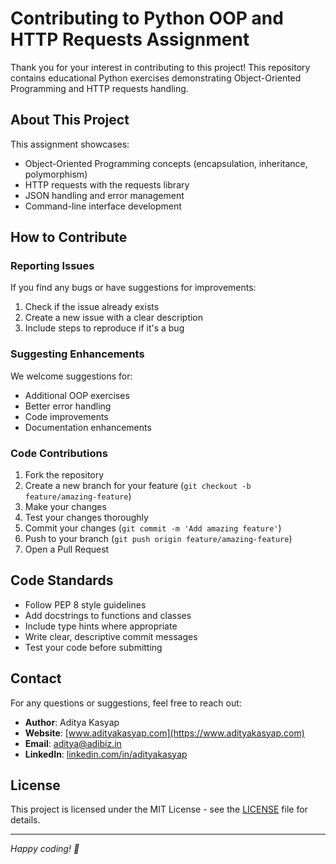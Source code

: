 # Contributing to Python OOP and HTTP Requests Assignment

Thank you for your interest in contributing to this project! This repository contains educational Python exercises demonstrating Object-Oriented Programming and HTTP requests handling.

## About This Project

This assignment showcases:
- Object-Oriented Programming concepts (encapsulation, inheritance, polymorphism)
- HTTP requests with the requests library
- JSON handling and error management
- Command-line interface development

## How to Contribute

### Reporting Issues
If you find any bugs or have suggestions for improvements:
1. Check if the issue already exists
2. Create a new issue with a clear description
3. Include steps to reproduce if it's a bug

### Suggesting Enhancements
We welcome suggestions for:
- Additional OOP exercises
- Better error handling
- Code improvements
- Documentation enhancements

### Code Contributions
1. Fork the repository
2. Create a new branch for your feature (`git checkout -b feature/amazing-feature`)
3. Make your changes
4. Test your changes thoroughly
5. Commit your changes (`git commit -m 'Add amazing feature'`)
6. Push to your branch (`git push origin feature/amazing-feature`)
7. Open a Pull Request

## Code Standards

- Follow PEP 8 style guidelines
- Add docstrings to functions and classes
- Include type hints where appropriate
- Write clear, descriptive commit messages
- Test your code before submitting

## Contact

For any questions or suggestions, feel free to reach out:

- **Author**: Aditya Kasyap
- **Website**: [www.adityakasyap.com](https://www.adityakasyap.com)
- **Email**: [aditya@adibiz.in](mailto:aditya@adibiz.in)
- **LinkedIn**: [linkedin.com/in/adityakasyap](https://linkedin.com/in/adityakasyap)

## License

This project is licensed under the MIT License - see the [LICENSE](LICENSE) file for details.

---

*Happy coding! 🚀*
